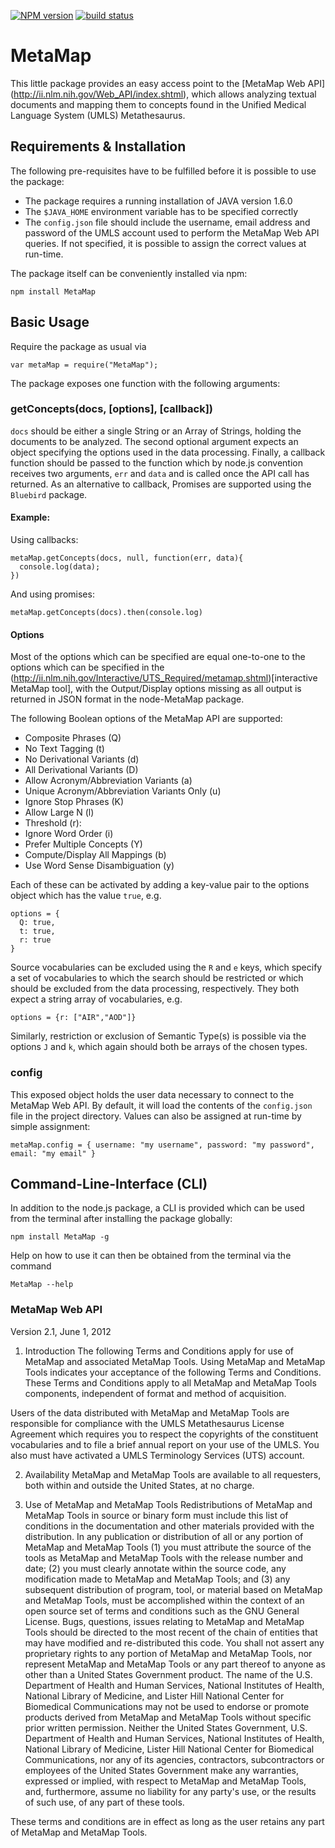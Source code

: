 [![NPM version](https://badge.fury.io/js/MetaMap.svg)](http://badge.fury.io/js/MetaMap)
[![build status](https://secure.travis-ci.org/Planeshifter/node-MetaMap.png)](http://travis-ci.org/Planeshifter/node-MetaMap)

MetaMap
=================

This little package provides an easy access point to the [MetaMap Web API] (http://ii.nlm.nih.gov/Web_API/index.shtml), which allows analyzing textual documents and mapping them to concepts found in the Unified Medical Language System (UMLS) Metathesaurus.

## Requirements & Installation

The following pre-requisites have to be fulfilled before it is possible to use the package: 
- The package requires a running installation of JAVA version 1.6.0 
- The `$JAVA_HOME` environment variable has to be specified correctly 
- The `config.json` file should include the username, email address and password of the UMLS account used to perform the MetaMap Web API queries. If not specified, it is possible to assign the correct values at run-time.

The package itself can be conveniently installed via npm:

```
npm install MetaMap
```

## Basic Usage

Require the package as usual via

```
var metaMap = require("MetaMap");   
```

The package exposes one function with the following arguments:

### getConcepts(docs, [options], [callback])

`docs` should be either a single String or an Array of Strings, holding the documents to be analyzed. The second optional argument expects an object specifying the options used in the data processing. Finally, a callback function should be passed to the function which by node.js convention receives two arguments, `err` and `data` and is called once the API call has returned. As an alternative to callback, Promises are supported using the `Bluebird` package.

#### Example:
Using callbacks: 

```
metaMap.getConcepts(docs, null, function(err, data){
  console.log(data);
})
```

And using promises:

```
metaMap.getConcepts(docs).then(console.log)
```

#### Options 

Most of the options which can be specified are equal one-to-one to the options which can be specified in the (http://ii.nlm.nih.gov/Interactive/UTS_Required/metamap.shtml)[interactive MetaMap tool], with the Output/Display options missing as all output is returned in JSON format in the node-MetaMap package.

The following Boolean options of the MetaMap API are supported:

- Composite Phrases (Q)
- No Text Tagging (t)
- No Derivational Variants (d)
- All Derivational Variants (D)
- Allow Acronym/Abbreviation Variants (a)
- Unique Acronym/Abbreviation Variants Only (u)
- Ignore Stop Phrases (K) 
- Allow Large N (l)
- Threshold (r):
- Ignore Word Order (i)
- Prefer Multiple Concepts (Y)
- Compute/Display All Mappings (b)
- Use Word Sense Disambiguation (y)

Each of these can be activated by adding a key-value pair to the options object which has the value `true`, e.g.
```
options = {
  Q: true,
  t: true,
  r: true
}
```

Source vocabularies can be excluded using the `R` and `e` keys, which specify a set of vocabularies to which the search should be restricted or which should be excluded from the data processing, respectively. They both expect a string array of vocabularies, e.g.
```
options = {r: ["AIR","AOD"]}
```

Similarly, restriction or exclusion of Semantic Type(s) is possible via the options `J` and  `k`, which again should both be arrays of the chosen types. 

### config
This exposed object holds the user data necessary to connect to the MetaMap Web API. By default, it will load the contents of the `config.json` file in the project directory. Values can also be assigned at run-time by simple assignment:

```
metaMap.config = { username: "my username", password: "my password", email: "my email" }
```

## Command-Line-Interface (CLI)

In addition to the node.js package, a CLI is provided which can be used from the terminal after installing the package globally:

```
npm install MetaMap -g 
```

Help on how to use it can then be obtained from the terminal via the command 

```
MetaMap --help
```

### MetaMap Web API
Version 2.1, June 1, 2012

1. Introduction
The following Terms and Conditions apply for use of MetaMap and associated MetaMap Tools. Using MetaMap and MetaMap Tools indicates your acceptance of the following Terms and Conditions. These Terms and Conditions apply to all MetaMap and MetaMap Tools components, independent of format and method of acquisition.

Users of the data distributed with MetaMap and MetaMap Tools are responsible for compliance with the UMLS Metathesaurus License Agreement which requires you to respect the copyrights of the constituent vocabularies and to file a brief annual report on your use of the UMLS. You also must have activated a UMLS Terminology Services (UTS) account.

2. Availability
MetaMap and MetaMap Tools are available to all requesters, both within and outside the United States, at no charge.

3. Use of MetaMap and MetaMap Tools
    Redistributions of MetaMap and MetaMap Tools in source or binary form must include this list of conditions in the documentation and other materials provided with the distribution.
    In any publication or distribution of all or any portion of MetaMap and MetaMap Tools 
(1) you must attribute the source of the tools as MetaMap and MetaMap Tools with the release number and date; 
(2) you must clearly annotate within the source code, any modification made to MetaMap and MetaMap Tools; and 
(3) any subsequent distribution of program, tool, or material based on MetaMap and MetaMap Tools, must be accomplished within the context of an open source set of terms and conditions such as the GNU General License.
    Bugs, questions, issues relating to MetaMap and MetaMap Tools should be directed to the most recent of the chain of entities that may have modified and re-distributed this code.
    You shall not assert any proprietary rights to any portion of MetaMap and MetaMap Tools, nor represent MetaMap and MetaMap Tools or any part thereof to anyone as other than a United States Government product.
    The name of the U.S. Department of Health and Human Services, National Institutes of Health, National Library of Medicine, and Lister Hill National Center for Biomedical Communications may not be used to endorse or promote products derived from MetaMap and MetaMap Tools without specific prior written permission.
    Neither the United States Government, U.S. Department of Health and Human Services, National Institutes of Health, National Library of Medicine, Lister Hill National Center for Biomedical Communications, nor any of its agencies, contractors, subcontractors or employees of the United States Government make any warranties, expressed or implied, with respect to MetaMap and MetaMap Tools, and, furthermore, assume no liability for any party's use, or the results of such use, of any part of these tools.

These terms and conditions are in effect as long as the user retains any part of MetaMap and MetaMap Tools.
